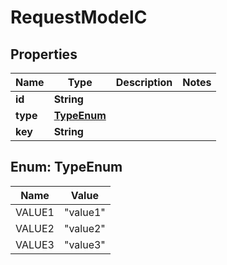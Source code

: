 

# RequestModelC


## Properties

| Name | Type | Description | Notes |
|------------ | ------------- | ------------- | -------------|
|**id** | **String** |  |  |
|**type** | [**TypeEnum**](#TypeEnum) |  |  |
|**key** | **String** |  |  |



## Enum: TypeEnum

| Name | Value |
|---- | -----|
| VALUE1 | &quot;value1&quot; |
| VALUE2 | &quot;value2&quot; |
| VALUE3 | &quot;value3&quot; |



